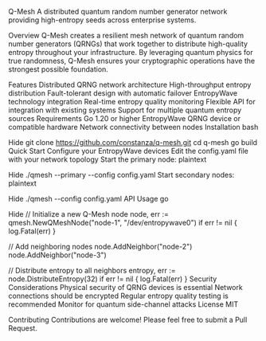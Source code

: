 Q-Mesh
A distributed quantum random number generator network providing high-entropy seeds across enterprise systems.

Overview
Q-Mesh creates a resilient mesh network of quantum random number generators (QRNGs) that work together to distribute high-quality entropy throughout your infrastructure. By leveraging quantum physics for true randomness, Q-Mesh ensures your cryptographic operations have the strongest possible foundation.

Features
Distributed QRNG network architecture
High-throughput entropy distribution
Fault-tolerant design with automatic failover
EntropyWave technology integration
Real-time entropy quality monitoring
Flexible API for integration with existing systems
Support for multiple quantum entropy sources
Requirements
Go 1.20 or higher
EntropyWave QRNG device or compatible hardware
Network connectivity between nodes
Installation
bash

Hide
git clone https://github.com/constanza/q-mesh.git
cd q-mesh
go build
Quick Start
Configure your EntropyWave devices
Edit the config.yaml file with your network topology
Start the primary node:
plaintext

Hide
./qmesh --primary --config config.yaml
Start secondary nodes:
plaintext

Hide
./qmesh --config config.yaml
API Usage
go

Hide
// Initialize a new Q-Mesh node
node, err := qmesh.NewQMeshNode("node-1", "/dev/entropywave0")
if err != nil {
    log.Fatal(err)
}

// Add neighboring nodes
node.AddNeighbor("node-2")
node.AddNeighbor("node-3")

// Distribute entropy to all neighbors
entropy, err := node.DistributeEntropy(32)
if err != nil {
    log.Fatal(err)
}
Security Considerations
Physical security of QRNG devices is essential
Network connections should be encrypted
Regular entropy quality testing is recommended
Monitor for quantum side-channel attacks
License
MIT

Contributing
Contributions are welcome! Please feel free to submit a Pull Request.
